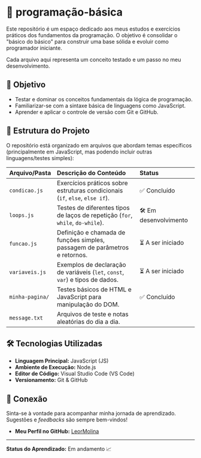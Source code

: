 # 🚀 programação-básica

Este repositório é um espaço dedicado aos meus estudos e exercícios práticos dos fundamentos da programação. O objetivo é consolidar o "básico do básico" para construir uma base sólida e evoluir como programador iniciante.

Cada arquivo aqui representa um conceito testado e um passo no meu desenvolvimento.

## 🎯 Objetivo

* Testar e dominar os conceitos fundamentais da lógica de programação.
* Familiarizar-se com a sintaxe básica de linguagens como JavaScript.
* Aprender e aplicar o controle de versão com Git e GitHub.

## 📁 Estrutura do Projeto

O repositório está organizado em arquivos que abordam temas específicos (principalmente em JavaScript, mas podendo incluir outras linguagens/testes simples):

| Arquivo/Pasta | Descrição do Conteúdo | Status |
| :--- | :--- | :--- |
| `condicao.js` | Exercícios práticos sobre estruturas condicionais (`if`, `else`, `else if`). | ✅ Concluído |
| `loops.js` | Testes de diferentes tipos de laços de repetição (`for`, `while`, `do-while`). | 🛠️ Em desenvolvimento |
| `funcao.js` | Definição e chamada de funções simples, passagem de parâmetros e retornos. | ⏳ A ser iniciado |
| `variaveis.js` | Exemplos de declaração de variáveis (`let`, `const`, `var`) e tipos de dados. | ⏳ A ser iniciado |
| `minha-pagina/` | Testes básicos de HTML e JavaScript para manipulação do DOM. | ✅ Concluído |
| `message.txt` | Arquivos de teste e notas aleatórias do dia a dia. | |

## 🛠️ Tecnologias Utilizadas

* **Linguagem Principal:** JavaScript (JS)
* **Ambiente de Execução:** Node.js
* **Editor de Código:** Visual Studio Code (VS Code)
* **Versionamento:** Git & GitHub

## 🤝 Conexão

Sinta-se à vontade para acompanhar minha jornada de aprendizado. Sugestões e *feedbacks* são sempre bem-vindos!

* **Meu Perfil no GitHub:** [LeorMolina](https://github.com/LeorMolina)

---
**Status do Aprendizado:** Em andamento 📈
